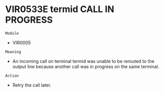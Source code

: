 # VIR0533E termid CALL IN PROGRESS

`Module`
- VIR0005

`Meaning`
- An incoming call on terminal termid was unable to be rerouted to the output line because another call was in progress on the same terminal.

`Action`
- Retry the call later.

